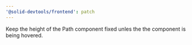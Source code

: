 ```yaml
---
'@solid-devtools/frontend': patch
---
```


Keep the height of the Path component fixed unles the the component is being hovered.
